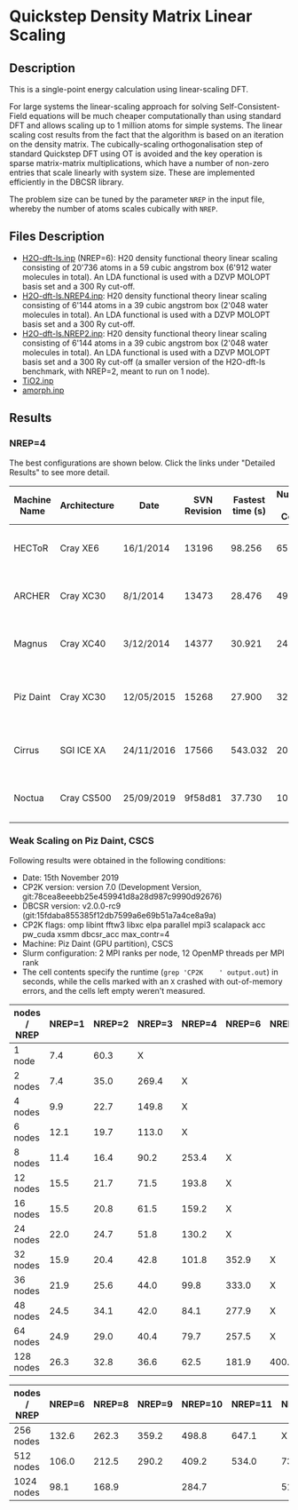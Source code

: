 # Quickstep Density Matrix Linear Scaling

## Description

This is a single-point energy calculation using linear-scaling DFT.

For large systems the linear-scaling approach for solving Self-Consistent-Field
equations will be much cheaper computationally than using standard DFT and allows
scaling up to 1 million atoms for simple systems. The linear scaling cost results
from the fact that the algorithm is based on an iteration on the density matrix.
The cubically-scaling orthogonalisation step of standard Quickstep DFT using OT
is avoided and the key operation is sparse matrix-matrix multiplications, which
have a number of non-zero entries that scale linearly with system size.
These are implemented efficiently in the DBCSR library.

The problem size can be tuned by the parameter `NREP` in the input file, whereby
the number of atoms scales cubically with `NREP`.

## Files Description

- [H2O-dft-ls.inp](H2O-dft-ls.inp) (NREP=6): H20 density functional theory
  linear scaling consisting of 20'736 atoms in a 59 cubic angstrom box (6'912
  water molecules in total). An LDA functional is used with a DZVP MOLOPT basis
  set and a 300 Ry cut-off.
- [H2O-dft-ls.NREP4.inp](H2O-dft-ls.NREP4.inp): H20 density functional theory
  linear scaling consisting of 6'144 atoms in a 39 cubic angstrom box (2'048
  water molecules in total). An LDA functional is used with a DZVP MOLOPT basis
  set and a 300 Ry cut-off.
- [H2O-dft-ls.NREP2.inp](H2O-dft-ls.NREP2.inp): H20 density functional theory
  linear scaling consisting of 6'144 atoms in a 39 cubic angstrom box (2'048
  water molecules in total). An LDA functional is used with a DZVP MOLOPT basis
  set and a 300 Ry cut-off (a smaller version of the H2O-dft-ls benchmark, with
  NREP=2, meant to run on 1 node).
- [TiO2.inp](TiO2.inp)
- [amorph.inp](amorph.inp)

## Results

### NREP=4

The best configurations are shown below.
Click the links under "Detailed Results" to see more detail.

<!-- markdownlint-disable MD013 -->
| Machine Name | Architecture | Date       | SVN Revision | Fastest time (s) | Number of Cores | Number of Threads                  | Detailed Results |
| ------------ | ------------ | ---------- | ------------ | ---------------- | --------------- | ---------------------------------- | ---------------- |
| HECToR       | Cray XE6     | 16/1/2014  | 13196        | 98.256           | 65536           | 8 OMP threads per MPI task         | [hector-h2o-dft-ls](https://www.cp2k.org/performance:hector-h2o-dft-ls) |
| ARCHER       | Cray XC30    | 8/1/2014   | 13473        | 28.476           | 49152           | 4 OMP threads per MPI task         | [archer-h2o-dft-ls](https://www.cp2k.org/performance:archer-h2o-dft-ls) |
| Magnus       | Cray XC40    | 3/12/2014  | 14377        | 30.921           | 24576           | 2 OMP threads per MPI task         | [magnus-h2o-dft-ls](https://www.cp2k.org/performance:magnus-h2o-dft-ls) |
| Piz Daint    | Cray XC30    | 12/05/2015 | 15268        | 27.900           | 32768           | 2 OMP threads per MPI task, no GPU | [piz-daint-h2o-dft-ls](https://www.cp2k.org/performance:piz-daint-h2o-dft-ls) |
| Cirrus       | SGI ICE XA   | 24/11/2016 | 17566        | 543.032          | 2016            | 2 OMP threads per MPI task         | [cirrus-h2o-dft-ls](https://www.cp2k.org/performance:cirrus-h2o-dft-ls) |
| Noctua       | Cray CS500   | 25/09/2019 | 9f58d81      | 37.730           | 10240           | 10 OMP threads per MPI task        | [noctua-h2o-dft-ls](https://www.cp2k.org/performance:noctua-h2o-dft-ls) |
<!-- markdownlint-enable MD013 -->

### Weak Scaling on Piz Daint, CSCS

Following results were obtained in the following conditions:

- Date: 15th November 2019
- CP2K version: version 7.0 (Development Version, git:78cea8eeebb25e459941d8a28d987c9990d92676)
- DBCSR version: v2.0.0-rc9 (git:15fdaba855385f12db7599a6e69b51a7a4ce8a9a)
- CP2K flags: omp libint fftw3 libxc elpa parallel mpi3 scalapack acc pw_cuda
  xsmm dbcsr_acc max_contr=4
- Machine: Piz Daint (GPU partition), CSCS
- Slurm configuration: 2 MPI ranks per node, 12 OpenMP threads per MPI rank
- The cell contents specify the runtime (`grep 'CP2K    ' output.out`) in seconds,
  while the cells marked with an `X` crashed with out-of-memory errors, and the
  cells left empty weren't measured.

|  nodes / NREP | NREP=1 | NREP=2 | NREP=3 | NREP=4 | NREP=6 | NREP=8 | NREP=9 |
| ------------- | -----  | -----  | -----  | -----  | -----  | -----  | -----  |
|  1 node       |   7.4  |  60.3  |   X    |        |        |        |        |
|  2 nodes      |   7.4  |  35.0  | 269.4  |   X    |        |        |        |
|  4 nodes      |   9.9  |  22.7  | 149.8  |   X    |        |        |        |
|  6 nodes      |  12.1  |  19.7  | 113.0  |   X    |        |        |        |
|  8 nodes      |  11.4  |  16.4  |  90.2  | 253.4  |   X    |        |        |
| 12 nodes      |  15.5  |  21.7  |  71.5  | 193.8  |   X    |        |        |
| 16 nodes      |  15.5  |  20.8  |  61.5  | 159.2  |   X    |        |        |
| 24 nodes      |  22.0  |  24.7  |  51.8  | 130.2  |   X    |        |        |
| 32 nodes      |  15.9  |  20.4  |  42.8  | 101.8  | 352.9  |   X    |        |
| 36 nodes      |  21.9  |  25.6  |  44.0  |  99.8  | 333.0  |   X    |        |
| 48 nodes      |  24.5  |  34.1  |  42.0  |  84.1  | 277.9  |   X    |        |
| 64 nodes      |  24.9  |  29.0  |  40.4  |  79.7  | 257.5  |   X    |        |
| 128 nodes     |  26.3  |  32.8  |  36.6  |  62.5  | 181.9  | 400.6  |   X    |

<!-- markdownlint-disable MD013 -->
|  nodes / NREP | NREP=6 | NREP=8 | NREP=9 | NREP=10 | NREP=11 | NREP=12 | NREP=13 | NREP=14 | NREP=16 | NREP=18 | NREP=19 | NREP=20 |
| ------------- | -----  | -----  | -----  | ------- | ------- | ------- | ------- | ------- | ------- | ------- | ------- | ------- |
|  256 nodes    |  132.6 |  262.3 |  359.2 |   498.8 |   647.1 |    X    |         |         |         |         |         |         |
|  512 nodes    |  106.0 |  212.5 |  290.2 |   409.2 |   534.0 |   732.3 |   875.2 |  1030.1 |    X    |         |         |         |
| 1024 nodes    |   98.1 |  168.9 |        |   284.7 |         |   510.8 |         |   786.5 |  1161.1 |  1607.3 |  1872.8 |    X    |
<!-- markdownlint-enable MD013 -->
